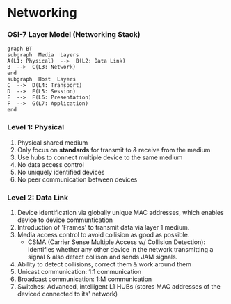 
# Networking

### OSI-7 Layer Model (Networking Stack)

```mermaid
graph BT
subgraph  Media  Layers
A(L1: Physical)  -->  B(L2: Data Link)
B  -->  C(L3: Network)
end
subgraph  Host  Layers
C  -->  D(L4: Transport)
D  -->  E(L5: Session)
E  -->  F(L6: Presentation)
F  -->  G(L7: Application)
end
```

### Level 1: Physical
1. Physical shared medium
2. Only focus on **standards** for transmit to & receive from the medium
3. Use hubs to connect multiple device to the same medium
4. No data access control
5. No uniquely identified devices
6. No peer communication between devices

### Level 2: Data Link

1. Device identification via globally unique MAC addresses, which enables device to device communtication
2. Introduction of 'Frames' to transmit data via layer 1 medium.
3. Media access control to avoid collision as good as possible.
	- CSMA (Carrier Sense Multiple Access w/ Collision Detection): Identifies whether any other device in the network transmitting a signal & also detect collison and sends JAM signals.
4. Ability to detect collisions, correct them & work around them
5. Unicast communication: 1:1 communication
6. Broadcast communication: 1:M communication
7. Switches: Advanced, intelligent L1 HUBs (stores MAC addresses of the deviced connected to its' network)
